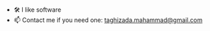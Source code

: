 - 🛠️ I like software
- 📫 Contact me if you need one: taghizada.mahammad@gmail.com

<!---
Taghizada/Taghizada is a ✨ special ✨ repository because its `README.md` (this file) appears on your GitHub profile.
You can click the Preview link to take a look at your changes.
--->
